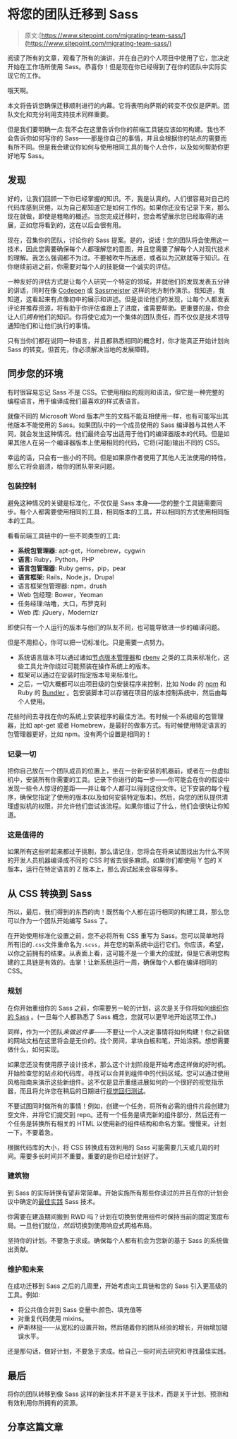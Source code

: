 # 将您的团队迁移到 Sass

> 原文:[https://www.sitepoint.com/migrating-team-sass/](https://www.sitepoint.com/migrating-team-sass/)

阅读了所有的文章，观看了所有的演讲，并在自己的个人项目中使用了它，您决定开始在工作场所使用 Sass。恭喜你！但是现在你已经得到了在你的团队中实际实现它的工作。

哦天啊。

本文将告诉您确保迁移顺利进行的内幕。它将表明向萨斯的转变不仅仅是萨斯。团队文化和充分利用支持技术同样重要。

但是我们要明确一点:我不会在这里告诉你你的前端工具链应该如何构建。我也不会告诉你如何写你的 Sass——那是你自己的事情，并且会根据你的站点的需要而有所不同。但是我会建议你如何与使用相同工具的每个人合作，以及如何帮助你更好地写 Sass。

## 发现

好的，让我们回顾一下你已经掌握的知识。不，我是认真的。人们很容易对自己的代码库感到厌倦，以为自己都知道它是如何工作的。如果你还没有记录下来，那么现在就做，即使是粗略的概述。当您完成迁移时，您会希望展示您已经取得的进展，正如您将看到的，这在以后会很有用。

现在，召集你的团队，讨论你的 Sass 提案。是的，说话！您的团队将会使用这一技术，因此您需要确保每个人都理解您的意图，并且您需要了解每个人对现代技术的理解。我怎么强调都不为过。不要被吹牛所迷惑，或者以为沉默就等于知识。在你继续前进之前，你需要对每个人的技能做一个诚实的评估。

一种友好的评估方式是让每个人研究一个特定的领域，并就他们的发现发表五分钟的讲话，同时在像 [Codepen](http://codepen.io) 或 [Sassmeister](http://sassmeister.com) 这样的地方制作演示。我知道，我知道，这看起来有点像初中的展示和讲述。但是谈论他们的发现，让每个人都发表评论并推荐资源，将有助于你评估谁跟上了进度，谁需要帮助。更重要的是，你会让人们*拥有*他们的知识。你将使它成为一个集体的团队责任，而不仅仅是技术领导通知他们和让他们执行的事情。

只有当你们都在说同一种语言，并且都熟悉相同的概念时，你才能真正开始计划向 Sass 的转变。但首先，你必须解决当地的发展障碍。

## 同步您的环境

有时很容易忘记 Sass 不是 CSS。它使用相似的规则和语法，但它是一种完整的编程语言，用于编译成我们最喜欢的样式表语言。

就像不同的 Microsoft Word 版本产生的文档不能互相使用一样，也有可能写出其他版本不能使用的 Sass。如果团队中的一个成员使用的 Sass 编译器与其他人不同，就会发生这种情况。他们最终会写出适用于他们的编译器版本的代码。但是如果其他人在另一个编译器版本上使用相同的代码，它将(可能)输出不同的 CSS。

幸运的话，只会有一些小的不同。但是如果原作者使用了其他人无法使用的特性，那么它将会崩溃，给你的团队带来问题。

### 包装控制

避免这种情况的关键是标准化，不仅仅是 Sass 本身——您的整个工具链需要同步。每个人都需要使用相同的工具，相同版本的工具，并以相同的方式使用相同版本的工具。

看看前端工具链中的一些不同类型的工具:

*   **系统包管理器:** apt-get，Homebrew，cygwin
*   **语言:** Ruby，Python，PHP
*   **语言包管理器:** Ruby gems，pip，pear
*   **语言框架:** Rails，Node.js，Drupal
*   语言框架包管理器: npm，drush
*   Web 包经理: Bower，Yeoman
*   任务经理:咕噜，大口，布罗克利
*   Web 库: jQuery，Modernizr

即使只有一个人运行的版本与他们的队友不同，也可能导致进一步的编译问题。

但是不用担心，你可以把一切标准化。只是需要一点努力。

*   系统语言版本可以通过诸如[节点版本管理器](https://github.com/creationix/nvm)和 [rbenv](https://github.com/sstephenson/rbenv) 之类的工具来标准化，这些工具允许你绕过可能预装在操作系统上的版本。
*   框架可以通过在安装时指定版本号来标准化。
*   之后，一切大概都可以由项目级的包安装程序来控制，比如 Node 的 [npm](https://www.npmjs.org) 和 Ruby 的 [Bundler](http://bundler.io) 。包安装脚本可以存储在项目的版本控制系统中，然后由每个人使用。

花些时间去寻找在你的系统上安装程序的最佳方法。有时候一个系统级的包管理器，比如 apt-get 或者 Homebrew，是最好的做事方式。有时候使用特定语言的包管理器更好，比如 npm。没有两个设置是相同的！

### 记录一切

把你自己放在一个团队成员的位置上，坐在一台新安装的机器前，或者在一台虚拟机中，安装所有你需要的工具。记录下你进行的每一步——你可能会在你的假设中发现一些令人惊讶的差距——并让每个人都可以得到这份文件。记下安装的每个程序，确保您指定了使用的版本(以及如何安装特定版本)。然后，向您的团队提供清理虚拟机的权限，并允许他们尝试该流程。如果你错过了什么，他们会很快让你知道。

### 这是值得的

如果所有这些听起来都过于挑剔，那么请记住，您将会在将来试图找出为什么不同的开发人员机器编译成不同的 CSS 时省去很多麻烦。如果你们都使用 Y 包的 X 版本，运行在特定语言的 Z 版本上，那么调试起来会容易得多。

## 从 CSS 转换到 Sass

所以，最后，我们得到的东西的肉！既然每个人都在运行相同的构建工具，那么您可以作为一个团队开始编写 Sass 了。

在开始使用标准化设置之前，您不必将所有 CSS 重写为 Sass。您可以简单地将所有旧的`.css`文件重命名为`.scss`，并在您的新系统中运行它们。你应该，希望，以你之前拥有的结束。从表面上看，这可能不是一个重大的成就，但是它表明您构建的工具链是有效的。击掌！让新系统运行一周，确保每个人都在编译相同的 CSS。

### 规划

在你开始重组你的 Sass 之前，你需要另一轮的计划，这次是关于你将如何[组织你的 Sass](https://www.sitepoint.com/architecture-sass-project/) 。(一旦每个人都熟悉了 Sass 概念，您就可以更早地开始这项工作。)

同样，作为一个团队*来做这件事*——不要让一个人决定事情将如何构建！你之前做的网站文档在这里将会是无价的。找个房间，拿块白板和笔，开始涂鸦。想想需要做什么，如何实现。

如果您还没有使用原子设计技术，那么这个计划阶段是开始考虑这样做的好时机。开始检查您的站点和代码库，寻找可以合并到组件中的代码区域。您可以通过使用风格指南来演示这些新组件。这不仅是显示重组进展如何的一个很好的视觉指示器，而且将允许您在稍后的日期进行[视觉回归测试](http://sonniesedge.co.uk/2014-10-17/visual-regression-testing.html)。

不要试图同时做所有的事情！例如，创建一个任务，将所有必需的组件片段创建为空文件，并将它们提交到 repo。还有一个任务是填充新的组件部分，然后还有一个任务是转换所有相关的 HTML 以使用新的组件结构和命名方案。慢慢来。计划一下。不要着急。

根据代码库的大小，将 CSS 转换成有效利用的 Sass 可能需要几天或几周的时间。需要多长时间并不重要。重要的是你已经计划好了。

### 建筑物

到 Sass 的实际转换有望非常简单。开始实施所有那些你读过的并且在你的计划会议中确定的[最佳实践](http://joshbroton.com/my-sass-less-css-practices-modularization-nesting-variables-mixins-etc/) Sass 技术。

你需要在建造期间搬到 RWD 吗？计划在切换到使用组件时保持当前的固定宽度布局。一旦他们就位，*然后*切换到使用响应式网格布局。

坚持你的计划。不要急于求成。确保每个人都有机会为您新的基于 Sass 的系统做出贡献。

### 维护和未来

在成功迁移到 Sass 之后的几周里，开始考虑向工具链和您的 Sass 引入更高级的工具。例如:

*   将公共值合并到 Sass 变量中:颜色、填充值等
*   对重复代码使用 mixins。
*   萨斯林挺——从宽松的设置开始，然后随着你的团队经验的增长，开始增加错误水平。

还是那句话，做好计划，不要急于求成。给自己一些时间去研究和寻找最佳实践。

## 最后

将你的团队转移到像 Sass 这样的新技术并不是关于技术，而是关于计划、预测和有效利用你所拥有的资源。

## 分享这篇文章